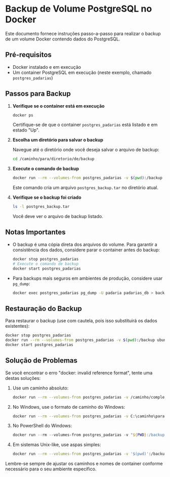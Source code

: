 # Backup de Volume PostgreSQL no Docker

Este documento fornece instruções passo-a-passo para realizar o backup de um volume Docker contendo dados do PostgreSQL.

## Pré-requisitos

- Docker instalado e em execução
- Um container PostgreSQL em execução (neste exemplo, chamado `postgres_padarias`)

## Passos para Backup

1. **Verifique se o container está em execução**

   ```bash
   docker ps
   ```

   Certifique-se de que o container `postgres_padarias` está listado e em estado "Up".

2. **Escolha um diretório para salvar o backup**

   Navegue até o diretório onde você deseja salvar o arquivo de backup:

   ```bash
   cd /caminho/para/diretorio/de/backup
   ```

3. **Execute o comando de backup**

   ```bash
   docker run --rm --volumes-from postgres_padarias -v $(pwd):/backup ubuntu tar cvf /backup/postgres_backup.tar /var/lib/postgresql/data
   ```

   Este comando cria um arquivo `postgres_backup.tar` no diretório atual.

4. **Verifique se o backup foi criado**

   ```bash
   ls -l postgres_backup.tar
   ```

   Você deve ver o arquivo de backup listado.

## Notas Importantes

- O backup é uma cópia direta dos arquivos do volume. Para garantir a consistência dos dados, considere parar o container antes do backup:

  ```bash
  docker stop postgres_padarias
  # Execute o comando de backup
  docker start postgres_padarias
  ```

- Para backups mais seguros em ambientes de produção, considere usar `pg_dump`:

  ```bash
  docker exec postgres_padarias pg_dump -U padaria padarias_db > backup.sql
  ```

## Restauração do Backup

Para restaurar o backup (use com cautela, pois isso substituirá os dados existentes):

```bash
docker stop postgres_padarias
docker run --rm --volumes-from postgres_padarias -v $(pwd):/backup ubuntu bash -c "cd /var/lib/postgresql/data && tar xvf /backup/postgres_backup.tar --strip 1"
docker start postgres_padarias
```

## Solução de Problemas

Se você encontrar o erro "docker: invalid reference format", tente uma destas soluções:

1. Use um caminho absoluto:
   ```bash
   docker run --rm --volumes-from postgres_padarias -v /caminho/completo/para/seu/diretorio:/backup ubuntu tar cvf /backup/postgres_backup.tar /var/lib/postgresql/data
   ```

2. No Windows, use o formato de caminho do Windows:
   ```bash
   docker run --rm --volumes-from postgres_padarias -v C:\caminho\para\seu\diretorio:/backup ubuntu tar cvf /backup/postgres_backup.tar /var/lib/postgresql/data
   ```

3. No PowerShell do Windows:
   ```powershell
   docker run --rm --volumes-from postgres_padarias -v "${PWD}:/backup" ubuntu tar cvf /backup/postgres_backup.tar /var/lib/postgresql/data
   ```

4. Em sistemas Unix-like, use aspas simples:
   ```bash
   docker run --rm --volumes-from postgres_padarias -v '$(pwd)':/backup ubuntu tar cvf /backup/postgres_backup.tar /var/lib/postgresql/data
   ```

Lembre-se sempre de ajustar os caminhos e nomes de container conforme necessário para o seu ambiente específico.